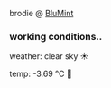 brodie @ [BluMint](https://www.linkedin.com/company/blumint-io/)

<!--weather_start-->
### working conditions..

weather: clear sky ☀️

temp: -3.69 °C 🧥

<!--weather_end-->
